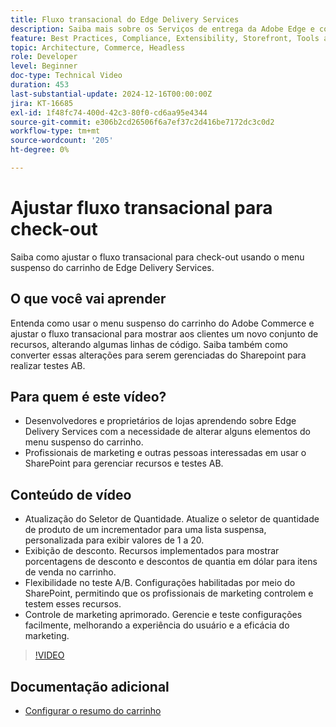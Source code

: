 ```yaml
---
title: Fluxo transacional do Edge Delivery Services
description: Saiba mais sobre os Serviços de entrega da Adobe Edge e como alterar o fluxo transacional.
feature: Best Practices, Compliance, Extensibility, Storefront, Tools and External Services
topic: Architecture, Commerce, Headless
role: Developer
level: Beginner
doc-type: Technical Video
duration: 453
last-substantial-update: 2024-12-16T00:00:00Z
jira: KT-16685
exl-id: 1f48fc74-400d-42c3-80f0-cd6aa95e4344
source-git-commit: e306b2cd26506f6a7ef37c2d416be7172dc3c0d2
workflow-type: tm+mt
source-wordcount: '205'
ht-degree: 0%

---
```


# Ajustar fluxo transacional para check-out

Saiba como ajustar o fluxo transacional para check-out usando o menu suspenso do carrinho de Edge Delivery Services.

## O que você vai aprender

Entenda como usar o menu suspenso do carrinho do Adobe Commerce e ajustar o fluxo transacional para mostrar aos clientes um novo conjunto de recursos, alterando algumas linhas de código.  Saiba também como converter essas alterações para serem gerenciadas do Sharepoint para realizar testes AB.

## Para quem é este vídeo?

* Desenvolvedores e proprietários de lojas aprendendo sobre Edge Delivery Services com a necessidade de alterar alguns elementos do menu suspenso do carrinho.
* Profissionais de marketing e outras pessoas interessadas em usar o SharePoint para gerenciar recursos e testes AB.

## Conteúdo de vídeo

* Atualização do Seletor de Quantidade. Atualize o seletor de quantidade de produto de um incrementador para uma lista suspensa, personalizada para exibir valores de 1 a 20.
* Exibição de desconto. Recursos implementados para mostrar porcentagens de desconto e descontos de quantia em dólar para itens de venda no carrinho.
* Flexibilidade no teste A/B. Configurações habilitadas por meio do SharePoint, permitindo que os profissionais de marketing controlem e testem esses recursos.
* Controle de marketing aprimorado. Gerencie e teste configurações facilmente, melhorando a experiência do usuário e a eficácia do marketing.

>[!VIDEO](https://video.tv.adobe.com/v/3442351?learn=on)

## Documentação adicional

* [Configurar o resumo do carrinho](https://experienceleague.adobe.com/developer/commerce/storefront/dropins/cart/tutorials/configure-cart-summary/)
